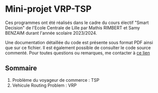 # Mini-projet VRP-TSP

Ces programmes ont été réalisés dans le cadre du cours électif "Smart Decision" de l'Ecole Centrale de Lille par Mathis RIMBERT et Samy BENZAIM durant l'année scolaire 2023/2024. 

Une documentation détaillée du code est présente sous format PDF ainsi que sur ce fichier. Il est également possible de consulter le code source commenté. Pour toutes questions ou remarques, me contacter à  [ce lien](mailto:mathis.rimbert@centrale.centralelille.fr)

## Sommaire

1. Problème du voyageur de commerce : TSP
2. Vehicule Routing Problem : VRP